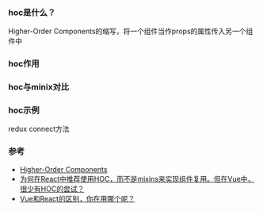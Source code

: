 ### hoc是什么？
Higher-Order Components的缩写，将一个组件当作props的属性传入另一个组件中

### hoc作用

### hoc与minix对比

### hoc示例
redux connect方法

### 参考
- [Higher-Order Components](https://reactjs.org/docs/higher-order-components.html)
- [为何在React中推荐使用HOC，而不是mixins来实现组件复用。但在Vue中，很少有HOC的尝试？](https://www.zhihu.com/question/67588479)
- [Vue和React的区别，你在用哪个呢？](https://developer.51cto.com/art/202009/626000.htm)